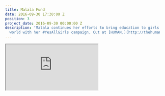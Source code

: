 ```yaml
---
title: Malala Fund
date: 2016-09-30 17:30:00 Z
position: 3
project_date: 2016-09-30 00:00:00 Z
description: 'Malala continues her efforts to bring education to girls all over the
  world with her #YesAllGirls campaign. Cut at [HUMAN.](http://thehumanstory.com/)'
---
```


<iframe src="https://player.vimeo.com/video/182727590"></iframe>